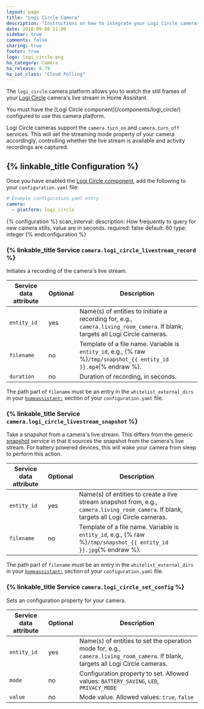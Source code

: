 ```yaml
---
layout: page
title: "Logi Circle Camera"
description: "Instructions on how to integrate your Logi Circle cameras within Home Assistant."
date: 2018-09-08 11:00
sidebar: true
comments: false
sharing: true
footer: true
logo: logi_circle.png
ha_category: Camera
ha_release: 0.79
ha_iot_class: "Cloud Polling"
---
```


The `logi_circle` camera platform allows you to watch the still frames of your [Logi Circle](https://circle.logi.com/) camera's live stream in Home Assistant.

<p class='note'>
You must have the [Logi Circle component](/components/logi_circle/) configured to use this camera platform.
</p>

Logi Circle cameras support the `camera.turn_on` and `camera.turn_off` services. This will set the streaming mode property of your camera accordingly, controlling whether the live stream is available and activity recordings are captured.

## {% linkable_title Configuration %}

Once you have enabled the [Logi Circle component](/components/logi_circle), add the following to your `configuration.yaml` file:

```yaml
# Example configuration.yaml entry
camera:
  - platform: logi_circle
```

{% configuration %}
scan_interval:
  description: How frequently to query for new camera stills, value are in seconds.
  required: false
  default: 60
  type: integer
{% endconfiguration %}

### {% linkable_title Service `camera.logi_circle_livestream_record` %}

Initiates a recording of the camera's live stream.

| Service data attribute | Optional | Description |
| ---------------------- | -------- | ----------- |
| `entity_id`            |      yes | Name(s) of entities to initiate a recording for, e.g., `camera.living_room_camera`. If blank, targets all Logi Circle cameras. |
| `filename `            |      no  | Template of a file name. Variable is `entity_id`, e.g., {% raw %}`/tmp/snapshot_{{ entity_id }}.mp4`{% endraw %}. |
| `duration`             |      no  | Duration of recording, in seconds.

The path part of `filename` must be an entry in the `whitelist_external_dirs` in your [`homeassistant:`](/docs/configuration/basic/) section of your `configuration.yaml` file.

### {% linkable_title Service `camera.logi_circle_livestream_snapshot` %}

Take a snapshot from a camera's live stream. This differs from the generic [snapshot](/components/camera/#service-snapshot) service in that it sources the snapshot from the camera's live stream. For battery powered devices, this will wake your camera from sleep to perform this action.

| Service data attribute | Optional | Description |
| ---------------------- | -------- | ----------- |
| `entity_id`            |      yes | Name(s) of entities to create a live stream snapshot from, e.g., `camera.living_room_camera`. If blank, targets all Logi Circle cameras. |
| `filename`             |      no  | Template of a file name. Variable is `entity_id`, e.g., {% raw %}`/tmp/snapshot_{{ entity_id }}.jpg`{% endraw %}. |

The path part of `filename` must be an entry in the `whitelist_external_dirs` in your [`homeassistant:`](/docs/configuration/basic/) section of your `configuration.yaml` file.

### {% linkable_title Service `camera.logi_circle_set_config` %}

Sets an configuration property for your camera.

| Service data attribute | Optional | Description |
| ---------------------- | -------- | ----------- |
| `entity_id`            |      yes | Name(s) of entities to set the operation mode for, e.g., `camera.living_room_camera`. If blank, targets all Logi Circle cameras. |
| `mode`                 |      no  | Configuration property to set. Allowed values: `BATTERY_SAVING`, `LED`, `PRIVACY_MODE` |
| `value`                |      no  | Mode value. Allowed values: `true`, `false` |
